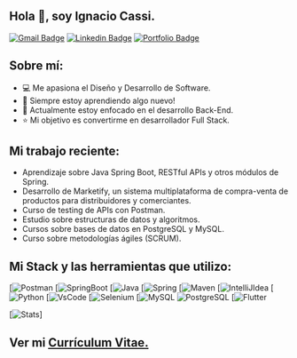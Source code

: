 ## Hola 👋, soy Ignacio Cassi.
[![Gmail Badge](https://img.shields.io/badge/Gmail-D14836?style=for-the-badge&logo=gmail&logoColor=white)](mailto:dignaciocassi@gmail.com) 
[![Linkedin Badge](https://img.shields.io/badge/LinkedIn-0077B5?style=for-the-badge&logo=linkedin&logoColor=white)](https://www.linkedin.com/in/danielignacio-cassi-7504661b9/) 
[![Portfolio Badge](https://img.shields.io/badge/website-000000?style=for-the-badge&logo=About.me&logoColor=white)](https://www.notion.so/dignacioc/Hola-Soy-Ignacio-Cassi-9c7eeeda8ad341a290e8aab898bf6bba/) <p align='left'>
 
 ## Sobre mí:
 - :computer: Me apasiona el Diseño y Desarrollo de Software.
 - :book: Siempre estoy aprendiendo algo nuevo! 
 - :rocket: Actualmente estoy enfocado en el desarrollo Back-End.
 - :star: Mi objetivo es convertirme en desarrollador Full Stack.

##  Mi trabajo reciente:
- Aprendizaje sobre Java Spring Boot, RESTful APIs y otros módulos de Spring.
- Desarrollo de Marketify, un sistema multiplataforma de compra-venta de productos para distribuidores y comerciantes.
- Curso de testing de APIs con Postman.
- Estudio sobre estructuras de datos y algoritmos.
- Cursos sobre bases de datos en PostgreSQL y MySQL.
- Curso sobre metodologías ágiles (SCRUM).
 
## Mi Stack y las herramientas que utilizo:
[![Postman](https://img.shields.io/badge/Postman-FF6C37?style=for-the-badge&logo=Postman&logoColor=white)
[![SpringBoot](https://img.shields.io/badge/Spring_Boot-F2F4F9?style=for-the-badge&logo=spring-boot)
[![Java](https://img.shields.io/badge/Java-ED8B00?style=for-the-badge&logo=java&logoColor=white)
[![Spring](https://img.shields.io/badge/Spring-6DB33F?style=for-the-badge&logo=spring&logoColor=white)
[![Maven](https://img.shields.io/badge/apache_maven-C71A36?style=for-the-badge&logo=apachemaven&logoColor=white)
[![IntelliJIdea](https://img.shields.io/badge/IntelliJIDEA-000000.svg?style=for-the-badge&logo=intellij-idea&logoColor=white)
[![Python](https://img.shields.io/badge/Python-3776AB?style=for-the-badge&logo=python&logoColor=white)
[![VsCode](https://img.shields.io/badge/Visual_Studio_Code-0078D4?style=for-the-badge&logo=visual%20studio%20code&logoColor=white)
[![Selenium](https://img.shields.io/badge/Selenium-43B02A?style=for-the-badge&logo=Selenium&logoColor=white)
[![MySQL](https://img.shields.io/badge/MySQL-00000F?style=for-the-badge&logo=mysql&logoColor=white)
![PostgreSQL](https://img.shields.io/badge/PostgreSQL-316192?style=for-the-badge&logo=postgresql&logoColor=white)
[![Flutter](https://img.shields.io/badge/Flutter-02569B?style=for-the-badge&logo=flutter&logoColor=white)
 
[![Stats](https://github-readme-stats.vercel.app/api/top-langs/?username={ignaciocassi})]
## Ver mi <a href='https://drive.google.com/file/d/1d0u_U9Y_zXxhhYxxupEnmACDMheEDVQF ' target=_blank><u>Currículum Vitae</u>.</a></p>
